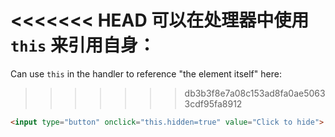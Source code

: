 <<<<<<< HEAD
可以在处理器中使用 `this` 来引用自身：
=======
Can use `this` in the handler to reference "the element itself" here:
>>>>>>> db3b3f8e7a08c153ad8fa0ae50633cdf95fa8912

```html run height=50
<input type="button" onclick="this.hidden=true" value="Click to hide">
```

